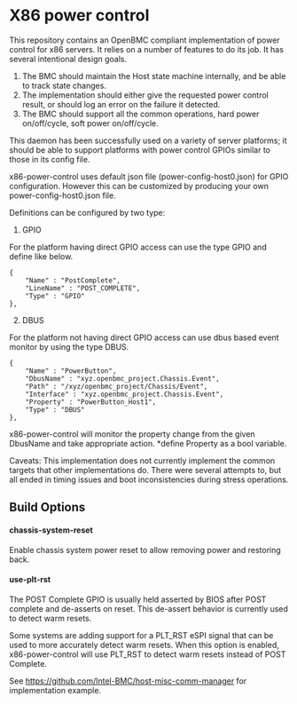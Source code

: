 # X86 power control

This repository contains an OpenBMC compliant implementation of power control
for x86 servers.  It relies on a number of features to do its job.  It has
several intentional design goals.
1. The BMC should maintain the Host state machine internally, and be able to
   track state changes.
2. The implementation should either give the requested power control result, or
   should log an error on the failure it detected.
3. The BMC should support all the common operations, hard power on/off/cycle,
   soft power on/off/cycle.

This daemon has been successfully used on a variety of server platforms; it
should be able to support platforms with power control GPIOs similar to those
in its config file.

x86-power-control uses default json file (power-config-host0.json) for GPIO
configuration.  However this can be customized by producing your own
power-config-host0.json file.

Definitions can be configured by two type:

1. GPIO

For the platform having direct GPIO access can use the type GPIO and define
like below.

    {
        "Name" : "PostComplete",
        "LineName" : "POST_COMPLETE",
        "Type" : "GPIO"
    },

2. DBUS

For the platform not having direct GPIO access can use dbus based event monitor
by using the type DBUS.

    {
        "Name" : "PowerButton",
        "DbusName" : "xyz.openbmc_project.Chassis.Event",
        "Path" : "/xyz/openbmc_project/Chassis/Event",
        "Interface" : "xyz.openbmc_project.Chassis.Event",
        "Property" : "PowerButton_Host1",
        "Type" : "DBUS"
    },

x86-power-control will monitor the property change from the given DbusName and
take appropriate action.  *define Property as a bool variable.

Caveats:
This implementation does not currently implement the common targets that other
implementations do.  There were several attempts to, but all ended in timing
issues and boot inconsistencies during stress operations.

## Build Options

#### chassis-system-reset
Enable chassis system power reset to allow removing power and restoring back.

#### use-plt-rst
The POST Complete GPIO is usually held asserted by BIOS after POST complete and
de-asserts on reset.  This de-assert behavior is currently used to detect warm
resets.

Some systems are adding support for a PLT_RST eSPI signal that can be used to
more accurately detect warm resets.  When this option is enabled,
x86-power-control will use PLT_RST to detect warm resets instead of POST
Complete.

See https://github.com/Intel-BMC/host-misc-comm-manager for implementation
example.

